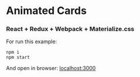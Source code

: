 # Animated Cards

###  React + Redux + Webpack + Materialize.css

For run this example:
```
npm i
npm start
```

And open in browser: [localhost:3000](http://localhost:3000/)

